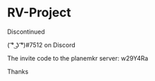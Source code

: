# RV-Project
Discontinued

( ͡° ͜ʖ ͡°)#7512 on Discord

The invite code to the planemkr server: w29Y4Ra

Thanks

